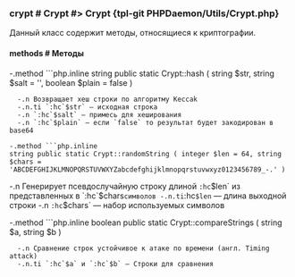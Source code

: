 ### crypt # Crypt #> Crypt {tpl-git PHPDaemon/Utils/Crypt.php}

Данный класс содержит методы, относящиеся к криптографии.

#### methods # Методы

 -.method ```php.inline
 string public static Crypt::hash ( string $str, string $salt = '', boolean $plain = false )
 ```
   -.n Возвращает хеш строки по алгоритму Keccak
   -.n.ti `:hc`$str` — исходная строка
   -.n `:hc`$salt` — примесь для хеширования
   -.n `:hc`$plain` — если `false` то результат будет закодирован в base64

 -.method ```php.inline
 string public static Crypt::randomString ( integer $len = 64, string $chars = 'ABCDEFGHIJKLMNOPQRSTUVWXYZabcdefghijklmnopqrstuvwxyz0123456789_-.' )
 ```
   -.n Генерирует псевдослучайную строку длиной `:hc`$len` из представленных в `:hc`$chars` символов
   -.n.ti `:hc`$len` — длина выходной строки
   -.n `:hc`$chars` — набор используемых символов

 -.method ```php.inline
 boolean public static Crypt::compareStrings ( string $a, string $b )
 ```
   -.n Сравнение строк устойчивое к атаке по времени (англ. Timing attack)
   -.n.ti `:hc`$a` и `:hc`$b` — Строки для сравнения
